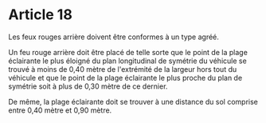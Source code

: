 # Article 18

Les feux rouges arrière doivent être conformes à un type agréé.

Un feu rouge arrière doit être placé de telle sorte que le point de la plage éclairante le plus éloigné du plan longitudinal de symétrie du véhicule se trouvé à moins de 0,40 mètre de l'extrémité de la largeur hors tout du véhicule et que le point de la plage éclairante le plus proche du plan de symétrie soit à plus de 0,30 mètre de ce dernier.

De même, la plage éclairante doit se trouver à une distance du sol comprise entre 0,40 mètre et 0,90 mètre.
